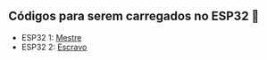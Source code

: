 ## Códigos para serem carregados no ESP32 🤖

- ESP32 1: [Mestre](https://github.com/wesnasimone/EA006_TCC_ESP-NOW/tree/main/Code/Tempo/Metodo_2/mestre_tempo_sem_flag.ino)
- ESP32 2: [Escravo](https://github.com/wesnasimone/EA006_TCC_ESP-NOW/tree/main/Code/Tempo/Metodo_2/escravo_tempo_sem_flag.ino)
